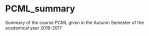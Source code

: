 # PCML_summary
Summary of the course PCML given in the Autumn Semester of the academical year 2016-2017
